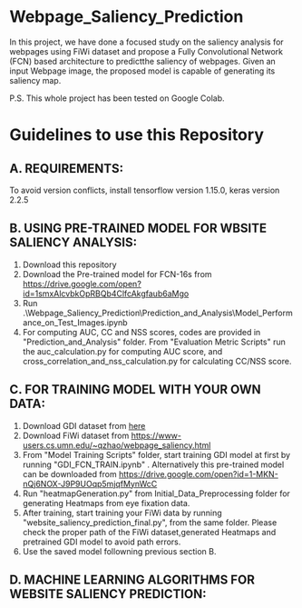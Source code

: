 # Webpage_Saliency_Prediction

In this project, we have done a focused study on the saliency analysis for webpages using FiWi dataset and propose a Fully Convolutional Network (FCN) based architecture to predictthe saliency of webpages. Given an input Webpage image, the proposed model is capable of generating its saliency map.


P.S. This whole project has been tested on Google Colab.

# Guidelines to use this Repository

## A. REQUIREMENTS:
To avoid version conflicts, install tensorflow version 1.15.0, keras version 2.2.5

## B. USING PRE-TRAINED MODEL FOR WBSITE SALIENCY ANALYSIS:
1. Download this repository
2. Download the Pre-trained model for FCN-16s from https://drive.google.com/open?id=1smxAlcvbkOpRBQb4ClfcAkgfaub6aMgo
3. Run .\Webpage_Saliency_Prediction\Prediction_and_Analysis\Model_Performance_on_Test_Images.ipynb
4. For computing AUC, CC and NSS scores, codes are provided in "Prediction_and_Analysis" folder. From "Evaluation Metric Scripts" run the auc_calculation.py for computing AUC score, and cross_correlation_and_nss_calculation.py for calculating CC/NSS score.

## C. FOR TRAINING MODEL WITH YOUR OWN DATA:
1. Download GDI dataset from [here](https://github.com/cvzoya/visimportance/tree/master/data)
2. Download FiWi dataset from https://www-users.cs.umn.edu/~qzhao/webpage_saliency.html
3. From "Model Training Scripts" folder, start training GDI model at first by running "GDI_FCN_TRAIN.ipynb" . 
Alternatively this pre-trained model can be downloaded from https://drive.google.com/open?id=1-MKN-nQj6NOX-J9P9UOqp5mjqfMynWcC
4. Run "heatmapGeneration.py" from Initial_Data_Preprocessing folder for generating Heatmaps from eye fixation data.  
5. After training, start training your FiWi data by running "website_saliency_prediction_final.py", from the same folder. Please check the proper path of the FiWi dataset,generated Heatmaps and pretrained GDI model to avoid path errors.
6. Use the saved model followning previous section B.

## D. MACHINE LEARNING ALGORITHMS FOR WEBSITE SALIENCY PREDICTION:






